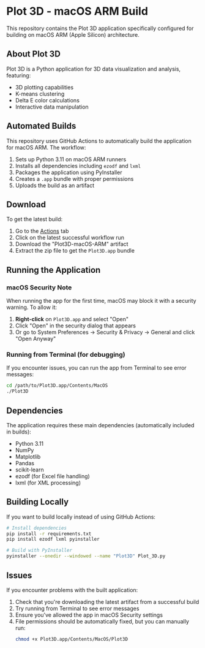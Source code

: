 # Plot 3D - macOS ARM Build

This repository contains the Plot 3D application specifically configured for building on macOS ARM (Apple Silicon) architecture.

## About Plot 3D

Plot 3D is a Python application for 3D data visualization and analysis, featuring:
- 3D plotting capabilities
- K-means clustering
- Delta E color calculations
- Interactive data manipulation

## Automated Builds

This repository uses GitHub Actions to automatically build the application for macOS ARM. The workflow:

1. Sets up Python 3.11 on macOS ARM runners
2. Installs all dependencies including `ezodf` and `lxml`
3. Packages the application using PyInstaller
4. Creates a `.app` bundle with proper permissions
5. Uploads the build as an artifact

## Download

To get the latest build:

1. Go to the [Actions](https://github.com/Stainlessbrown/Plot_3D-mac-arm/actions) tab
2. Click on the latest successful workflow run
3. Download the "Plot3D-macOS-ARM" artifact
4. Extract the zip file to get the `Plot3D.app` bundle

## Running the Application

### macOS Security Note

When running the app for the first time, macOS may block it with a security warning. To allow it:

1. **Right-click** on `Plot3D.app` and select "Open"
2. Click "Open" in the security dialog that appears
3. Or go to System Preferences → Security & Privacy → General and click "Open Anyway"

### Running from Terminal (for debugging)

If you encounter issues, you can run the app from Terminal to see error messages:

```bash
cd /path/to/Plot3D.app/Contents/MacOS
./Plot3D
```

## Dependencies

The application requires these main dependencies (automatically included in builds):
- Python 3.11
- NumPy
- Matplotlib
- Pandas
- scikit-learn
- ezodf (for Excel file handling)
- lxml (for XML processing)

## Building Locally

If you want to build locally instead of using GitHub Actions:

```bash
# Install dependencies
pip install -r requirements.txt
pip install ezodf lxml pyinstaller

# Build with PyInstaller
pyinstaller --onedir --windowed --name "Plot3D" Plot_3D.py
```

## Issues

If you encounter problems with the built application:

1. Check that you're downloading the latest artifact from a successful build
2. Try running from Terminal to see error messages
3. Ensure you've allowed the app in macOS Security settings
4. File permissions should be automatically fixed, but you can manually run:
   ```bash
   chmod +x Plot3D.app/Contents/MacOS/Plot3D
   ```
